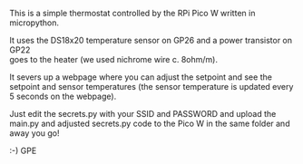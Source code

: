 This is a simple thermostat controlled by the RPi Pico W written in micropython.

It uses the DS18x20 temperature sensor on GP26 and a power transistor on GP22  
goes to the heater (we used nichrome wire c. 8ohm/m).

It severs up a webpage where you can adjust the setpoint and see the setpoint
and sensor temperatures (the sensor temperature is updated every 5 seconds on
the webpage).

Just edit the secrets.py with your SSID and PASSWORD and upload the main.py and
adjusted secrets.py code to the Pico W in the same folder and away you go!

:-) GPE  
